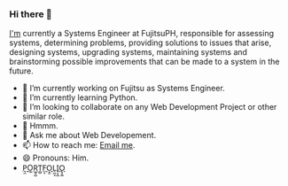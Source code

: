 ### Hi there 👋

[I'm](https://jmar96.github.io/JmarPortfolio/) currently a Systems Engineer at FujitsuPH, responsible for assessing systems, determining problems, providing solutions to issues that arise, designing systems, upgrading systems, maintaining systems and brainstorming possible improvements that can be made to a system in the future.

- 🔭 I’m currently working on Fujitsu as Systems Engineer.
- 🌱 I’m currently learning Python.
- 👯 I’m looking to collaborate on any Web Development Project or other similar role.
- 🤔 Hmmm.
- 💬 Ask me about Web Developement.
- 📫 How to reach me: [Email me](mailto:jaymaryugo90@gmail.com).
- 😄 Pronouns: Him.
- [P̘̼O͕̦R͖͙̺T̼̺F̦̘O͙̫L̠̪͙I̟͙̪O̢͓͚](https://jmar96.github.io/JmarPortfolio/)
<!-- - ⚡ Fun fact: I am half finish. 
#


██╗  ██╗░░░░░░█████╗░██╗░░░██╗███████╗  ░█████╗░░█████╗░██████╗░██╗███╗░░██╗░██████╗░
██║  ██║░░░░░██╔══██╗██║░░░██║██╔════╝  ██╔══██╗██╔══██╗██╔══██╗██║████╗░██║██╔════╝░
██║  ██║░░░░░██║░░██║╚██╗░██╔╝█████╗░░  ██║░░╚═╝██║░░██║██║░░██║██║██╔██╗██║██║░░██╗░
██║  ██║░░░░░██║░░██║░╚████╔╝░██╔══╝░░  ██║░░██╗██║░░██║██║░░██║██║██║╚████║██║░░╚██╗
██║  ███████╗╚█████╔╝░░╚██╔╝░░███████╗  ╚█████╔╝╚█████╔╝██████╔╝██║██║░╚███║╚██████╔╝
╚═╝  ╚══════╝░╚════╝░░░░╚═╝░░░╚══════╝  ░╚════╝░░╚════╝░╚═════╝░╚═╝╚═╝░░╚══╝░╚═════╝░
-->
